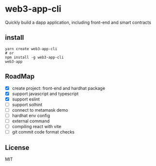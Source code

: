 # web3-app-cli

Quickly build a dapp application, including front-end and smart contracts

## install

```shell
yarn create web3-app-cli
# or
npm install -g web3-app-cli
web3-app
```


## RoadMap

- [x] create project: front-end and hardhat package
- [x] support javascript and typescript
- [x] support eslint
- [ ] support solhint
- [ ] connect to metamask demo
- [ ] hardhat env config
- [ ] external command
- [ ] compiling react with vite
- [ ] git commit code format checks

## License

MIT